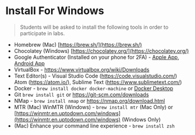 # Install For Windows

> Students will be asked to install the following tools in order to participate in labs.

- Homebrew (Mac) [https://brew.sh/](https://brew.sh/)
- Chocolatey (Windows) [https://chocolatey.org/](https://chocolatey.org/)
- Google Authenticator (Installed on your phone for 2FA) - [Apple App](https://apps.apple.com/us/app/google-authenticator/id388497605), [Android App](https://play.google.com/store/apps/details?id=com.google.android.apps.authenticator2&hl=en_US&gl=US)
- VirtualBox - https://www.virtualbox.org/wiki/Downloads
- Text Editor(s) - Visual Studio Code (https://code.visualstudio.com/) Atom (https://atom.io/), Sublime Text (https://www.sublimetext.com/)
- Docker - `brew install docker docker-machine` or [Docker Desktop](https://www.docker.com/products/docker-desktop)
- Git `brew install git` or https://git-scm.com/downloads
- NMap - `brew install nmap` or https://nmap.org/download.html
- MTR (Mac) WinMTR (Windows) - `brew install mtr` (Mac Only) or [https://winmtr.en.uptodown.com/windows](https://winmtr.en.uptodown.com/windows) (Windows Only)
- (Mac) Enhance your command line experience - `brew install zsh`
